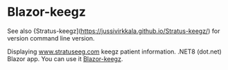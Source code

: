# Blazor-keegz
 
See also {Stratus-keegz](https://jussivirkkala.github.io/Stratus-keegz/) for version command line version. 

Displaying www.stratuseeg.com keegz patient information. .NET8 (dot.net) Blazor app. You can use it [Blazor-keegz](https://jussivirkkala.github.io/Blazor-keegz/).
